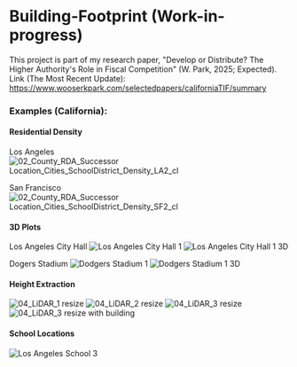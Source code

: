 # Building-Footprint (Work-in-progress)

This project is part of my research paper, "Develop or Distribute? The Higher Authority's Role in Fiscal Competition" (W. Park, 2025; Expected).
Link (The Most Recent Update): https://www.wooserkpark.com/selectedpapers/californiaTIF/summary

### Examples (California):

#### Residential Density

Los Angeles
![02_County_RDA_Successor Location_Cities_SchoolDistrict_Density_LA2_cl](https://github.com/user-attachments/assets/1a16d4f2-24e1-48bd-a840-4b0646df757e)

San Francisco
![02_County_RDA_Successor Location_Cities_SchoolDistrict_Density_SF2_cl](https://github.com/user-attachments/assets/79e554df-d564-448d-8ec8-4f3fcb312e27)

#### 3D Plots

Los Angeles City Hall
![Los Angeles City Hall 1](https://github.com/user-attachments/assets/f8896320-497e-4643-98f8-0035ebed986a)
![Los Angeles City Hall 1 3D](https://github.com/user-attachments/assets/48173831-b5ec-425d-a82c-2d0de7b6497d)

Dogers Stadium
![Dodgers Stadium 1](https://github.com/user-attachments/assets/c2f647ad-df55-4487-958a-ba46faa53b7e)
![Dodgers Stadium 1 3D](https://github.com/user-attachments/assets/eb031cbd-fa16-4f0f-8abb-b3ba71c12cdc)

#### Height Extraction
![04_LiDAR_1 resize](https://github.com/user-attachments/assets/90882a5e-a23f-4041-839c-74d3dbd409ee)
![04_LiDAR_2 resize](https://github.com/user-attachments/assets/586aff01-18bc-4953-9dda-c243c6df1348)
![04_LiDAR_3 resize](https://github.com/user-attachments/assets/30b9c176-d63c-4425-9f9e-f8e712055e8e)
![04_LiDAR_3 resize with building](https://github.com/user-attachments/assets/8e18876a-36a1-495b-8ff8-257422ef289e)

#### School Locations
![Los Angeles School 3](https://github.com/user-attachments/assets/3dba57f9-2e77-47df-aecb-d8aedd860112)
